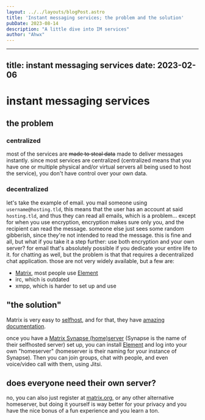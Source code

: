 ```yaml
---
layout: ../../layouts/blogPost.astro
title: 'Instant messaging services; the problem and the solution'
pubDate: 2023-08-14
description: "A little dive into IM services"
author: "Ahwx"
---
```


---
title: instant messaging services
date: 2023-02-06
---

# instant messaging services

## the problem

### centralized

most of the services are ~~made to steal data~~ made to deliver messages instantly. since most services are centralized (centralized means that you have one or multiple physical and/or virtual servers all being used to host the service), you don't have control over your own data.

### decentralized

let's take the example of email. you mail someone using `username@hosting.tld`, this means that the user has an account at said `hosting.tld`, and thus they can read all emails, which is a problem... except for when you use encryption, encryption makes sure only you, and the recipient can read the message. someone else just sees some random gibberish, since they're not intended to read the message. this is fine and all, but what if you take it a step further: use both encryption and your own server? for email that's absolutely possible if you dedicate your entire life to it. for chatting as well, but the problem is that that requires a decentralized chat application. those are not very widely available, but a few are:

* [Matrix](https://matrix.org), most people use [Element](https://element.io)
* irc, which is outdated
* xmpp, which is harder to set up and use

## "the solution"

Matrix is very easy to [selfhost](https://blog.ahwx.org/selfhosting), and for that, they have [amazing documentation](https://matrix.org/docs/guides/installing-synapse).

once you have a [Matrix Synapse (home)server](https://matrix.org/docs/guides/installing-synapse) (Synapse is the name of their selfhosted server) set up, you can install [Element](https://element.io) and log into your own "homeserver" (homeserver is their naming for your instance of Synapse). Then you can join groups, chat with people, and even voice/video call with them, using Jitsi.

## does everyone need their own server?

no, you can also just register at [matrix.org](httpps://matrix.org), or any other alternative homeserver, but doing it yourself is way better for your privacy and you have the nice bonus of a fun experience and you learn a ton.

